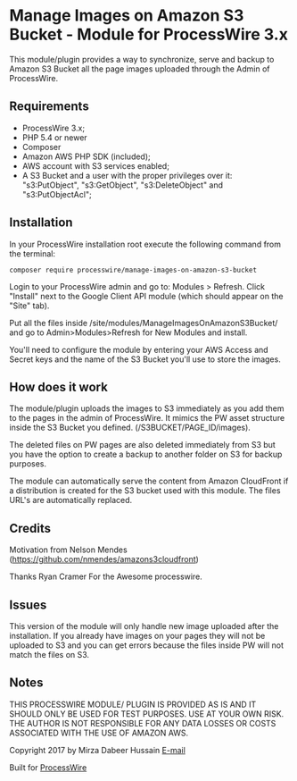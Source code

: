 # Manage Images on Amazon S3 Bucket - Module for ProcessWire 3.x

This module/plugin provides a way to synchronize, serve and backup to Amazon S3 Bucket all the page images uploaded 
through the Admin of ProcessWire.

## Requirements

- ProcessWire 3.x;
- PHP 5.4 or newer
- Composer
- Amazon AWS PHP SDK (included);
- AWS account with S3 services enabled;
- A S3 Bucket and a user with the proper privileges over it: "s3:PutObject", "s3:GetObject", "s3:DeleteObject" and 
"s3:PutObjectAcl";

## Installation 

In your ProcessWire installation root execute the following command from the terminal:

````````
composer require processwire/manage-images-on-amazon-s3-bucket
````````

Login to your ProcessWire admin and go to: Modules > Refresh. Click "Install" next to
the Google Client API module (which should appear on the "Site" tab).

Put all the files inside /site/modules/ManageImagesOnAmazonS3Bucket/ and go to Admin>Modules>Refresh for New Modules and install. 

You'll need to configure the module by entering your AWS Access and Secret keys and the name of the S3 Bucket you'll 
use to store the images.

## How does it work

The module/plugin uploads the images to S3 immediately as you add them to the pages in the admin of ProcessWire. 
It mimics the PW asset structure inside the S3 Bucket you defined. (/S3BUCKET/PAGE_ID/images).

The deleted files on PW pages are also deleted immediately from S3 but you have the option to create a backup to another
 folder on S3 for backup purposes.

The module can automatically serve the content from Amazon CloudFront if a distribution is created for the S3 bucket used 
with this module. The files URL's are automatically replaced. 

## Credits
Motivation from Nelson Mendes (https://github.com/nmendes/amazons3cloudfront)

Thanks Ryan Cramer For the Awesome processwire. 

## Issues

This version of the module will only handle new image uploaded after the installation. If you already have images on your 
pages they will not be uploaded to S3 and you can get errors because the files inside PW will not match the files on S3. 

## Notes

THIS PROCESSWIRE MODULE/ PLUGIN IS PROVIDED AS IS AND IT SHOULD ONLY BE USED FOR TEST PURPOSES. USE AT YOUR OWN RISK. 
THE AUTHOR IS NOT RESPONSIBLE FOR ANY DATA LOSSES OR COSTS ASSOCIATED WITH THE USE OF AMAZON AWS.

Copyright 2017 by Mirza Dabeer Hussain [E-mail](mailto:dabeer88@gmail.com)

Built for [ProcessWire](http://processwire.com/)